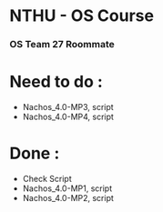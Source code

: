 # NTHU - OS Course 
### OS Team 27 Roommate

# Need to do :
- Nachos_4.0-MP3, script
- Nachos_4.0-MP4, script

# Done :
- Check Script
- Nachos_4.0-MP1, script
- Nachos_4.0-MP2, script
